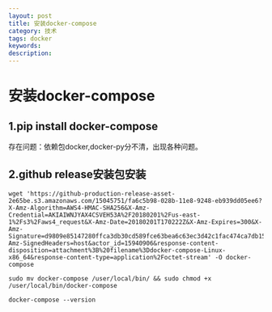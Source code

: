 ```yaml
---
layout: post
title: 安装docker-compose
category: 技术
tags: docker
keywords: 
description: 
---
```


# 安装docker-compose

## 1.pip install docker-compose

存在问题：依赖包docker,docker-py分不清，出现各种问题。


## 2.github release安装包安装

```
wget 'https://github-production-release-asset-2e65be.s3.amazonaws.com/15045751/fa6c5b98-028b-11e8-9248-eb939dd05ee6?X-Amz-Algorithm=AWS4-HMAC-SHA256&X-Amz-Credential=AKIAIWNJYAX4CSVEH53A%2F20180201%2Fus-east-1%2Fs3%2Faws4_request&X-Amz-Date=20180201T170222Z&X-Amz-Expires=300&X-Amz-Signature=d9809e85147280ffca3db30cd589fce63bea6c63ec3d42c1fac474ca7db1599a&X-Amz-SignedHeaders=host&actor_id=15940906&response-content-disposition=attachment%3B%20filename%3Ddocker-compose-Linux-x86_64&response-content-type=application%2Foctet-stream' -O docker-compose

sudo mv docker-compose /user/local/bin/ && sudo chmod +x /user/local/bin/docker-compose

docker-compose --version

```

